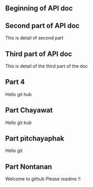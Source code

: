 ## Beginning of API doc

## Second part of API doc
This is detail of second part

## Third part of API doc
This is detail of the third part of the doc

## Part 4
Hello git hub

## Part Chayawat
Hello git kub

## Part pitchayaphak
Hello git 

## Part Nontanan
Welcome to github Please readme !! 